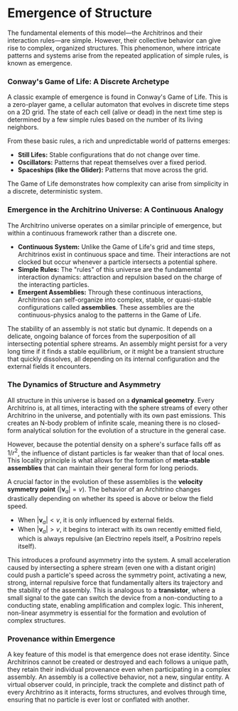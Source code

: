 # Emergence of Structure

The fundamental elements of this model—the Architrinos and their interaction rules—are simple. However, their collective behavior can give rise to complex, organized structures. This phenomenon, where intricate patterns and systems arise from the repeated application of simple rules, is known as emergence.

### Conway's Game of Life: A Discrete Archetype

A classic example of emergence is found in Conway's Game of Life. This is a zero-player game, a cellular automaton that evolves in discrete time steps on a 2D grid. The state of each cell (alive or dead) in the next time step is determined by a few simple rules based on the number of its living neighbors.

From these basic rules, a rich and unpredictable world of patterns emerges:
-   **Still Lifes:** Stable configurations that do not change over time.
-   **Oscillators:** Patterns that repeat themselves over a fixed period.
-   **Spaceships (like the Glider):** Patterns that move across the grid.

The Game of Life demonstrates how complexity can arise from simplicity in a discrete, deterministic system.

### Emergence in the Architrino Universe: A Continuous Analogy

The Architrino universe operates on a similar principle of emergence, but within a continuous framework rather than a discrete one.

-   **Continuous System:** Unlike the Game of Life's grid and time steps, Architrinos exist in continuous space and time. Their interactions are not clocked but occur whenever a particle intersects a potential sphere.
-   **Simple Rules:** The "rules" of this universe are the fundamental interaction dynamics: attraction and repulsion based on the charge of the interacting particles.
-   **Emergent Assemblies:** Through these continuous interactions, Architrinos can self-organize into complex, stable, or quasi-stable configurations called **assemblies**. These assemblies are the continuous-physics analog to the patterns in the Game of Life.

The stability of an assembly is not static but dynamic. It depends on a delicate, ongoing balance of forces from the superposition of all intersecting potential sphere streams. An assembly might persist for a very long time if it finds a stable equilibrium, or it might be a transient structure that quickly dissolves, all depending on its internal configuration and the external fields it encounters.

### The Dynamics of Structure and Asymmetry

All structure in this universe is based on a **dynamical geometry**. Every Architrino is, at all times, interacting with the sphere streams of every other Architrino in the universe, and potentially with its own past emissions. This creates an N-body problem of infinite scale, meaning there is no closed-form analytical solution for the evolution of a structure in the general case.

However, because the potential density on a sphere's surface falls off as $1/r^2$, the influence of distant particles is far weaker than that of local ones. This locality principle is what allows for the formation of **meta-stable assemblies** that can maintain their general form for long periods.

A crucial factor in the evolution of these assemblies is the **velocity symmetry point** ($|\mathbf{v}_a| = v$). The behavior of an Architrino changes drastically depending on whether its speed is above or below the field speed.
-   When $|\mathbf{v}_a| < v$, it is only influenced by external fields.
-   When $|\mathbf{v}_a| > v$, it begins to interact with its own recently emitted field, which is always repulsive (an Electrino repels itself, a Positrino repels itself).

This introduces a profound asymmetry into the system. A small acceleration caused by intersecting a sphere stream (even one with a distant origin) could push a particle's speed across the symmetry point, activating a new, strong, internal repulsive force that fundamentally alters its trajectory and the stability of the assembly. This is analogous to a **transistor**, where a small signal to the gate can switch the device from a non-conducting to a conducting state, enabling amplification and complex logic. This inherent, non-linear asymmetry is essential for the formation and evolution of complex structures.

### Provenance within Emergence

A key feature of this model is that emergence does not erase identity. Since Architrinos cannot be created or destroyed and each follows a unique path, they retain their individual provenance even when participating in a complex assembly. An assembly is a collective behavior, not a new, singular entity. A virtual observer could, in principle, track the complete and distinct path of every Architrino as it interacts, forms structures, and evolves through time, ensuring that no particle is ever lost or conflated with another.
